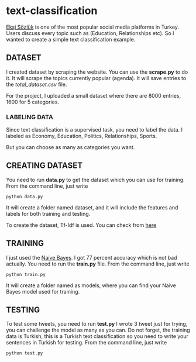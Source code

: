 # text-classification

[Ekşi Sözlük](https://eksisozluk.com/) is one of the most popular social media platforms in Turkey. Users discuss every topic such as (Education, Relationships etc). 
So I wanted to create a simple text classification example. 

## DATASET

I created dataset by scraping the website. You can use the **scrape.py** to do it.
It will scrape the topics currently popular (agenda). It will save entries to the *total_dataset.csv* file. 

For the project, I uploaded a small dataset where there are 8000 entries, 1600 for 5 categories.

### LABELING DATA
Since text classification is a supervised task, you need to label the data. 
I labeled as Economy, Education, Politics, Relationships, Sports. 

But you can choose as many as categories you want.

## CREATING DATASET

You need to run **data.py** to get the dataset which you can use for training. 
From the command line, just write
```
python data.py
```
It will create a folder named dataset, and it will include the features and labels for both  training and testing. 

To create the dataset, Tf-Idf is used. You can check from [here](https://scikit-learn.org/stable/modules/generated/sklearn.feature_extraction.text.TfidfVectorizer.html)

## TRAINING

I just used the [Naive Bayes](https://scikit-learn.org/stable/modules/naive_bayes.html). 
I got 77 percent accuracy which is not bad actually. 
You need to run the **train.py** file.
From the command line, just write
```
python train.py
```
It will create a folder named as models, where you can find your Naive Bayes model used for training.

## TESTING
To test some tweets, you need to run **test.py**
I wrote 3 tweet just for trying, you can challenge the model as many as you can.
Do not forget, the training data is Turkish, this is a Turkish text classification so you need to write your sentences in Turkish for testing.
From the command line, just write
```
python test.py
```



